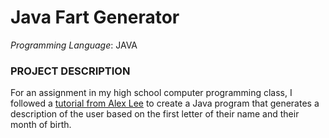 # Java Fart Generator

*Programming Language*: JAVA

### PROJECT DESCRIPTION

For an assignment in my high school computer programming class, I followed a [tutorial from Alex Lee](https://www.youtube.com/watch?v=rNf8mT0qHLY) to create a Java program that generates a description of the user based on the first letter of their name and their month of birth.